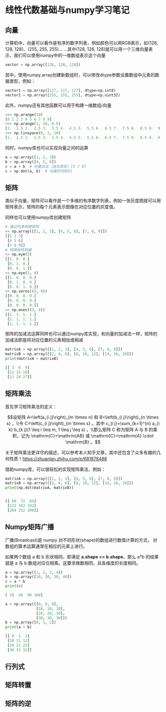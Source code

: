 # 线性代数基础与numpy学习笔记



## 向量

计算机中，向量可以看作是有序的数字列表，例如颜色可以用RGB表示，如(128, 128, 128)、(255, 255, 255)... ...其中(128, 128, 128)就可以用一个三维向量表示，我们可以使用numpy中的一维数组表示这个向量

```python
vector = np.array([128, 128, 128])
```

其中，使用numpy.array创建新数组时，可以修改dtype参数设置数组中元素的数据类型，例如：

```python
vector1 = np.array([127, 127, 127], dtype=np.int8)
vector2 = np.array([255, 255, 255], dtype=np.uint32)
```

此外，numpy还有其他函数可以用于构建一维数组/向量

```python
>>> np.arange(10)
[0 1 2 3 4 5 6 7 8 9]
>>> np.arange(1, 10, 0.5)
[1.  1.5 2.  2.5 3.  3.5 4.  4.5 5.  5.5 6.  6.5 7.  7.5 8.  8.5 9.  9.5]
>>> np.linspace(0, 1, 10)
[1.  1.5 2.  2.5 3.  3.5 4.  4.5 5.  5.5 6.  6.5 7.  7.5 8.  8.5 9.  9.5]
```

同时，numpy库也可以实现向量之间的运算

```python
a = np.array([1, 2, 3])
b = np.array([4, 5, 6])
c = a + b  # 向量加法（减法类似）[5 7 9]
c = np.dot(a, b)  # 向量的内积32
```



## 矩阵

类似于向量，矩阵可以看作是一个多维的有序数字列表，例如一张灰度图就可以用矩阵表示，矩阵的每个元素表示图像在对应位置的灰度值。

同样也可以使用numpy库创建矩阵

```python
# 通过列表构建矩阵
>> np.array([[1, 2, 3], [4, 5, 6], [7, 8, 9]])
[[1 2 3]
 [4 5 6]
 [7 8 9]]
# 特殊矩阵构建
>> np.eye(3)
[[1. 0. 0.]
 [0. 1. 0.]
 [0. 0. 1.]]
>> np.eye(3, 4)
[[1. 0. 0. 0.]
 [0. 1. 0. 0.]
 [0. 0. 1. 0.]]
>> np.zeros((3, 4))
[[0. 0. 0. 0.]
 [0. 0. 0. 0.]
 [0. 0. 0. 0.]]
>> np.ones((3, 4))
[[1. 1. 1. 1.]
 [1. 1. 1. 1.]
 [1. 1. 1. 1.]]
```

矩阵的加减法运算同样也可以通过numpy库实现，和向量的加减法一样，矩阵的加减法即是将对应位置的元素相加或相减

```python
matrixA = np.array([[1, 2, 3], [4, 5, 6], [7, 8, 9]])
matrixB = np.array([[2, 4, 6], [8, 10, 12], [14, 16, 18]])
print(matrixA + matrixB)

[[ 3  6  9]
 [12 15 18]
 [21 24 27]]
```



## 矩阵乘法

首先学习矩阵乘法的定义：
```math
设矩阵  A=\left(a_{i j}\right)_{m \times n}  和  B=\left(b_{i j}\right)_{n \times s}  ，\\令  C=\left(c_{i j}\right)_{m \times s}  。其中  c_{i j}=\sum_{k=1}^{n} a_{i k} b_{k j}(1 \leq i \leq m, 1 \leq j \leq s)  ，\\那么矩阵 C 称为矩阵 A 与 B 的乘积，记为  \mathrm{C}=\mathrm{AB}  或  \mathrm{C}=\mathrm{A} \cdot \mathrm{B}  。
```

关于矩阵乘法更详尽的描述，可以参考本人知乎文章，其中还包含了众多有趣的几何性质！https://zhuanlan.zhihu.com/p/681878488

借助numpy库，可以很轻松的实现矩阵乘法，例如：

```python
matrixA = np.array([[1, 2, 3], [4, 5, 6], [7, 8, 9]])
matrixB = np.array([[2, 4, 6], [8, 10, 12], [14, 16, 18]])
print(np.dot(matrixA, matrixB))


[[ 60  72  84]
 [132 162 192]
 [204 252 300]]
```



## Numpy矩阵广播

广播(Broadcast)是 numpy 对不同形状(shape)的数组进行数值计算的方式， 对数组的算术运算通常在相应的元素上进行。

如果两个数组 a 和 b 形状相同，即满足 **a.shape == b.shape**，那么 a*b 的结果就是 a 与 b 数组对应位相乘。这要求维数相同，且各维度的长度相同。

```python
a = np.array([1, 2, 3, 4]) 
b = np.array([10, 20, 30, 40]) 
c = a * b 
print(c)

[ 10  40  90 160]
```

```python
a = np.array([[0, 0, 0],
              [10, 10, 10],
              [20, 20, 20],
              [30, 30, 30]])
b = np.array([0, 1, 2])
print(a + b)

[[ 0  1  2]
 [10 11 12]
 [20 21 22]
 [30 31 32]]
```



## 行列式

## 矩阵转置

## 矩阵的逆